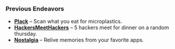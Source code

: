 ### Previous Endeavors 
- **[Plack](https://plack.io)** – Scan what you eat for microplastics.
- **[HackersMeetHackers](https://hackersmeethackers.com)** – 5 hackers meet for dinner on a random thursday.
- **[Nostalgia](https://nostalgia-app.com)** – Relive memories from your favorite apps.
